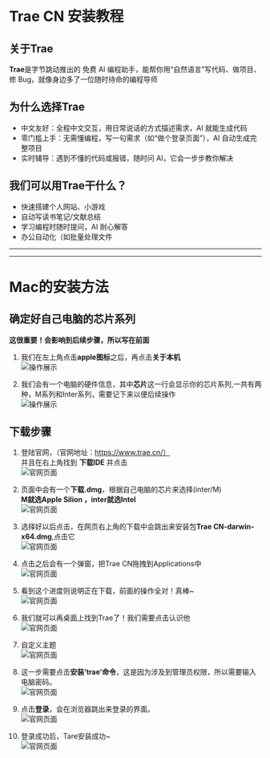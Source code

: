 # Trae CN 安装教程
## 关于Trae
  **Trae**是字节跳动推出的 ​​免费 AI 编程助手​​，能帮你用“自然语言”写代码、做项目、修 Bug，就像身边多了一位随时待命的编程导师
  
## 为什么选择Trae  
- ​中文友好​​：全程中文交互，用日常说话的方式描述需求，AI 就能生成代码
- 零门槛上手​​：无需懂编程，写一句需求（如“做个登录页面”），AI 自动生成完整项目  
- ​实时辅导​​：遇到不懂的代码或报错，随时问 AI，它会一步步教你解决  

## 我们可以用Trae干什么？  
- 快速搭建个人网站、小游戏  
- 自动写读书笔记/文献总结  
- 学习编程时随时提问，AI 耐心解答  
- 办公自动化（如批量处理文件
      
---  
---

# Mac的安装方法
## 确定好自己电脑的芯片系列
**这很重要！会影响到后续步骤，所以写在前面**  
1. 我们在左上角点击**apple图标**之后，再点击**关于本机**  
![操作展示](https://github.com/SuperSupeng/AI-Application-Development-for-Beginners/raw/main/assets/Mac1.jpg)    
  

2. 我们会有一个电脑的硬件信息，其中**芯片**这一行会显示你的芯片系列,一共有两种，M系列和Inter系列，需要记下来以便后续操作  
![操作展示](https://github.com/SuperSupeng/AI-Application-Development-for-Beginners/raw/main/assets/Mac2.png)


## 下载步骤
1. 登陆官网，（官网地址：https://www.trae.cn/）   
并且在右上角找到 **下载IDE** 并点击   
![官网页面](https://github.com/SuperSupeng/AI-Application-Development-for-Beginners/raw/main/assets/trae1.png)    
  

2. 页面中会有一个**下载.dmg**，根据自己电脑的芯片来选择(inter/M)  
**M就选Apple Silion ，inter就选Intel**  
![官网页面](https://github.com/SuperSupeng/AI-Application-Development-for-Beginners/raw/main/assets/trae2.png)  

1. 选择好以后点击，在网页右上角的下载中会跳出来安装包**Trae CN-darwin-x64.dmg**,点击它  
![官网页面](https://github.com/SuperSupeng/AI-Application-Development-for-Beginners/raw/main/assets//trae3.png)  

  
4. 点击之后会有一个弹窗，把Trae CN拖拽到Applications中  
![官网页面](https://github.com/SuperSupeng/AI-Application-Development-for-Beginners/raw/main/assets/trae4.png) 
  
  
5. 看到这个进度则说明正在下载，前面的操作全对！真棒~  
![官网页面](https://github.com/SuperSupeng/AI-Application-Development-for-Beginners/raw/main/assets/trae5.jpg)   

  
6. 我们就可以再桌面上找到Trae了！我们需要点击认识他  
![官网页面](https://github.com/SuperSupeng/AI-Application-Development-for-Beginners/raw/main/assets/trae6.jpg)   
  
    
7. 自定义主题  
![官网页面](https://github.com/SuperSupeng/AI-Application-Development-for-Beginners/raw/main/assets/trae7.png)   

  
8. 这一步需要点击**安装‘trae’命令**，这是因为涉及到管理员权限，所以需要输入电脑密码。  
![官网页面](https://github.com/SuperSupeng/AI-Application-Development-for-Beginners/raw/main/assets/trae8.png)   

  
9. 点击**登录**，会在浏览器跳出来登录的界面。  
![官网页面](https://github.com/SuperSupeng/AI-Application-Development-for-Beginners/raw/main/assets/trae9.png)   

  
10.  登录成功后，Tare安装成功~  
![官网页面](https://github.com/SuperSupeng/AI-Application-Development-for-Beginners/raw/main/assets/trae12.png)   



